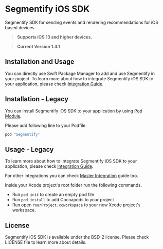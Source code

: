 # Segmentify iOS SDK
Segmentify  SDK for sending events and rendering recommendations for iOS based devices

> **Supports iOS 13 and higher devices.**

> **Current Version 1.4.1**

## Installation and Usage
You can directly use Swift Package Manager to add and use Segmentify in your project. 
To learn more about how to integrate Segmentify iOS SDK to your application, please check [Integration Guide](https://www.segmentify.com/dev/integration_ios/).

## Installation - Legacy

You can install Segmentify iOS SDK to your application by using [Pod Module](https://cocoapods.org/?q=segmentify).

Please add following line to your Podfile:

```ruby
pod "Segmentify"
```

## Usage - Legacy

To learn more about how to integrate Segmentify iOS SDK to your application, please check [Integration Guide](https://www.segmentify.com/dev/integration_ios/).

For other integrations you can check [Master Integration](https://www.segmentify.com/dev/) guide too.

Inside your Xcode project's root folder run the following commands.
 
- Run ```pod init``` to create an empty pod file
- Run ```pod install``` to add Cocoapods to your project
- Run open ```YourProject.xcworkspace``` to your new Xcode project's workspace.

## License

Segmentify iOS SDK is available under the BSD-2 license.
Please check LICENSE file to learn more about details.

